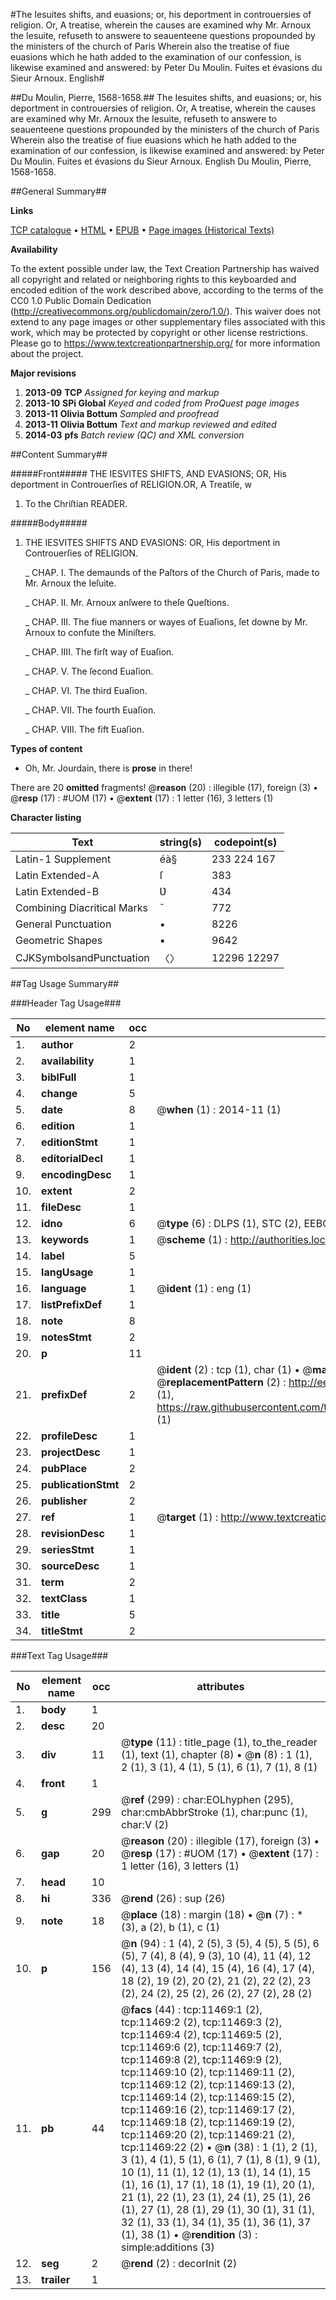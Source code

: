 #The Iesuites shifts, and euasions; or, his deportment in controuersies of religion. Or, A treatise, wherein the causes are examined why Mr. Arnoux the Iesuite, refuseth to answere to seauenteene questions propounded by the ministers of the church of Paris Wherein also the treatise of fiue euasions which he hath added to the examination of our confession, is likewise examined and answered: by Peter Du Moulin. Fuites et évasions du Sieur Arnoux. English#

##Du Moulin, Pierre, 1568-1658.##
The Iesuites shifts, and euasions; or, his deportment in controuersies of religion. Or, A treatise, wherein the causes are examined why Mr. Arnoux the Iesuite, refuseth to answere to seauenteene questions propounded by the ministers of the church of Paris Wherein also the treatise of fiue euasions which he hath added to the examination of our confession, is likewise examined and answered: by Peter Du Moulin.
Fuites et évasions du Sieur Arnoux. English
Du Moulin, Pierre, 1568-1658.

##General Summary##

**Links**

[TCP catalogue](http://www.ota.ox.ac.uk/tcp/)  • 
[HTML](http://tei.it.ox.ac.uk/tcp/Texts-HTML/free/A20/A20949.html)  • 
[EPUB](http://tei.it.ox.ac.uk/tcp/Texts-EPUB/free/A20/A20949.epub) • 
[Page images (Historical Texts)](https://historicaltexts.jisc.ac.uk/eebo-99846496e)

**Availability**

To the extent possible under law, the Text Creation Partnership has waived all copyright and related or neighboring rights to this keyboarded and encoded edition of the work described above, according to the terms of the CC0 1.0 Public Domain Dedication (http://creativecommons.org/publicdomain/zero/1.0/). This waiver does not extend to any page images or other supplementary files associated with this work, which may be protected by copyright or other license restrictions. Please go to https://www.textcreationpartnership.org/ for more information about the project.

**Major revisions**

1. __2013-09__ __TCP__ *Assigned for keying and markup*
1. __2013-10__ __SPi Global__ *Keyed and coded from ProQuest page images*
1. __2013-11__ __Olivia Bottum__ *Sampled and proofread*
1. __2013-11__ __Olivia Bottum__ *Text and markup reviewed and edited*
1. __2014-03__ __pfs__ *Batch review (QC) and XML conversion*

##Content Summary##

#####Front#####
THE IESVITES SHIFTS, AND EVASIONS; OR, His deportment in Controuerſies of RELIGION.OR, A Treatiſe, w
1. To the Chriſtian READER.

#####Body#####

1. THE IESVITES SHIFTS AND EVASIONS: OR, His deportment in Controuerſies of RELIGION.

    _ CHAP. I. The demaunds of the Paſtors of the Church of Paris, made to Mr. Arnoux the Ieſuite.

    _ CHAP. II. Mr. Arnoux anſwere to theſe Queſtions.

    _ CHAP. III. The fiue manners or wayes of Euaſions, ſet downe by Mr. Arnoux to confute the Miniſters.

    _ CHAP. IIII. The firſt way of Euaſion.

    _ CHAP. V. The ſecond Euaſion.

    _ CHAP. VI. The third Euaſion.

    _ CHAP. VII. The fourth Euaſion.

    _ CHAP. VIII. The fift Euaſion.

**Types of content**

  * Oh, Mr. Jourdain, there is **prose** in there!

There are 20 **omitted** fragments! 
 @__reason__ (20) : illegible (17), foreign (3)  •  @__resp__ (17) : #UOM (17)  •  @__extent__ (17) : 1 letter (16), 3 letters (1)

**Character listing**


|Text|string(s)|codepoint(s)|
|---|---|---|
|Latin-1 Supplement|éà§|233 224 167|
|Latin Extended-A|ſ|383|
|Latin Extended-B|Ʋ|434|
|Combining             Diacritical Marks|̄|772|
|General Punctuation|•|8226|
|Geometric Shapes|▪|9642|
|CJKSymbolsandPunctuation|〈〉|12296 12297|

##Tag Usage Summary##

###Header Tag Usage###

|No|element name|occ|attributes|
|---|---|---|---|
|1.|__author__|2||
|2.|__availability__|1||
|3.|__biblFull__|1||
|4.|__change__|5||
|5.|__date__|8| @__when__ (1) : 2014-11 (1)|
|6.|__edition__|1||
|7.|__editionStmt__|1||
|8.|__editorialDecl__|1||
|9.|__encodingDesc__|1||
|10.|__extent__|2||
|11.|__fileDesc__|1||
|12.|__idno__|6| @__type__ (6) : DLPS (1), STC (2), EEBO-CITATION (1), PROQUEST (1), VID (1)|
|13.|__keywords__|1| @__scheme__ (1) : http://authorities.loc.gov/ (1)|
|14.|__label__|5||
|15.|__langUsage__|1||
|16.|__language__|1| @__ident__ (1) : eng (1)|
|17.|__listPrefixDef__|1||
|18.|__note__|8||
|19.|__notesStmt__|2||
|20.|__p__|11||
|21.|__prefixDef__|2| @__ident__ (2) : tcp (1), char (1)  •  @__matchPattern__ (2) : ([0-9\-]+):([0-9IVX]+) (1), (.+) (1)  •  @__replacementPattern__ (2) : http://eebo.chadwyck.com/downloadtiff?vid=$1&page=$2 (1), https://raw.githubusercontent.com/textcreationpartnership/Texts/master/tcpchars.xml#$1 (1)|
|22.|__profileDesc__|1||
|23.|__projectDesc__|1||
|24.|__pubPlace__|2||
|25.|__publicationStmt__|2||
|26.|__publisher__|2||
|27.|__ref__|1| @__target__ (1) : http://www.textcreationpartnership.org/docs/. (1)|
|28.|__revisionDesc__|1||
|29.|__seriesStmt__|1||
|30.|__sourceDesc__|1||
|31.|__term__|2||
|32.|__textClass__|1||
|33.|__title__|5||
|34.|__titleStmt__|2||


###Text Tag Usage###

|No|element name|occ|attributes|
|---|---|---|---|
|1.|__body__|1||
|2.|__desc__|20||
|3.|__div__|11| @__type__ (11) : title_page (1), to_the_reader (1), text (1), chapter (8)  •  @__n__ (8) : 1 (1), 2 (1), 3 (1), 4 (1), 5 (1), 6 (1), 7 (1), 8 (1)|
|4.|__front__|1||
|5.|__g__|299| @__ref__ (299) : char:EOLhyphen (295), char:cmbAbbrStroke (1), char:punc (1), char:V (2)|
|6.|__gap__|20| @__reason__ (20) : illegible (17), foreign (3)  •  @__resp__ (17) : #UOM (17)  •  @__extent__ (17) : 1 letter (16), 3 letters (1)|
|7.|__head__|10||
|8.|__hi__|336| @__rend__ (26) : sup (26)|
|9.|__note__|18| @__place__ (18) : margin (18)  •  @__n__ (7) : * (3), a (2), b (1), c (1)|
|10.|__p__|156| @__n__ (94) : 1 (4), 2 (5), 3 (5), 4 (5), 5 (5), 6 (5), 7 (4), 8 (4), 9 (3), 10 (4), 11 (4), 12 (4), 13 (4), 14 (4), 15 (4), 16 (4), 17 (4), 18 (2), 19 (2), 20 (2), 21 (2), 22 (2), 23 (2), 24 (2), 25 (2), 26 (2), 27 (2), 28 (2)|
|11.|__pb__|44| @__facs__ (44) : tcp:11469:1 (2), tcp:11469:2 (2), tcp:11469:3 (2), tcp:11469:4 (2), tcp:11469:5 (2), tcp:11469:6 (2), tcp:11469:7 (2), tcp:11469:8 (2), tcp:11469:9 (2), tcp:11469:10 (2), tcp:11469:11 (2), tcp:11469:12 (2), tcp:11469:13 (2), tcp:11469:14 (2), tcp:11469:15 (2), tcp:11469:16 (2), tcp:11469:17 (2), tcp:11469:18 (2), tcp:11469:19 (2), tcp:11469:20 (2), tcp:11469:21 (2), tcp:11469:22 (2)  •  @__n__ (38) : 1 (1), 2 (1), 3 (1), 4 (1), 5 (1), 6 (1), 7 (1), 8 (1), 9 (1), 10 (1), 11 (1), 12 (1), 13 (1), 14 (1), 15 (1), 16 (1), 17 (1), 18 (1), 19 (1), 20 (1), 21 (1), 22 (1), 23 (1), 24 (1), 25 (1), 26 (1), 27 (1), 28 (1), 29 (1), 30 (1), 31 (1), 32 (1), 33 (1), 34 (1), 35 (1), 36 (1), 37 (1), 38 (1)  •  @__rendition__ (3) : simple:additions (3)|
|12.|__seg__|2| @__rend__ (2) : decorInit (2)|
|13.|__trailer__|1||
